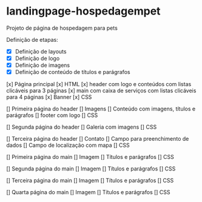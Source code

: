 # landingpage-hospedagempet

Projeto de página de hospedagem para pets 

Definição de etapas: 

- [x] Definição de layouts
- [x] Definição de logo 
- [x] Definição de imagens 
- [x] Definição de conteúdo de títulos e parágrafos

[x] Página principal 
    [x] HTML 
    [x] header com logo e conteúdos com listas clicáveis para 3 páginas 
    [x] main com caixa de serviços com listas clicáveis para 4 páginas 
    [x] Banner 
[x] CSS 

[] Primeira página do header 
    [] Imagens
    [] Conteúdo com imagens, títulos e parágrafos 
    [] footer com logo
[] CSS

[] Segunda página do header
    [] Galeria com imagens
[] CSS

[] Terceira página do header 
    [] Contato
    [] Campo para preenchimento de dados
    [] Campo de localização com mapa
[] CSS

[] Primeira página do main 
    [] Imagem 
    [] Títulos e parágrafos 
[] CSS

[] Segunda página do main 
    [] Imagem 
    [] Títulos e parágrafos 
[] CSS

[] Terceira página do main 
    [] Imagem 
    [] Títulos e parágrafos 
[] CSS

[] Quarta página do main 
    [] Imagem 
    [] Títulos e parágrafos 
[] CSS


